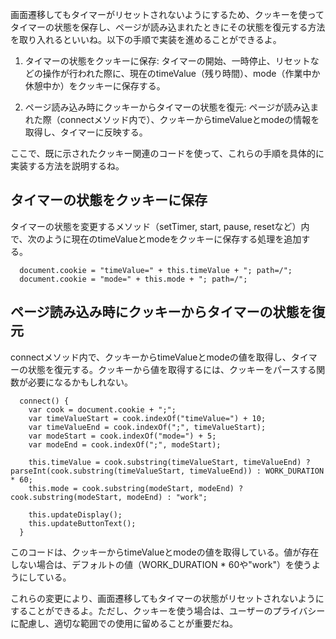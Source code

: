 画面遷移してもタイマーがリセットされないようにするため、クッキーを使ってタイマーの状態を保存し、ページが読み込まれたときにその状態を復元する方法を取り入れるといいね。以下の手順で実装を進めることができるよ。

1. タイマーの状態をクッキーに保存: タイマーの開始、一時停止、リセットなどの操作が行われた際に、現在のtimeValue（残り時間）、mode（作業中か休憩中か）をクッキーに保存する。

1. ページ読み込み時にクッキーからタイマーの状態を復元: ページが読み込まれた際（connectメソッド内で）、クッキーからtimeValueとmodeの情報を取得し、タイマーに反映する。

ここで、既に示されたクッキー関連のコードを使って、これらの手順を具体的に実装する方法を説明するね。

## タイマーの状態をクッキーに保存
  タイマーの状態を変更するメソッド（setTimer, start, pause, resetなど）内で、次のように現在のtimeValueとmodeをクッキーに保存する処理を追加する。

  ```
    document.cookie = "timeValue=" + this.timeValue + "; path=/";
    document.cookie = "mode=" + this.mode + "; path=/";
  ```

## ページ読み込み時にクッキーからタイマーの状態を復元
  connectメソッド内で、クッキーからtimeValueとmodeの値を取得し、タイマーの状態を復元する。クッキーから値を取得するには、クッキーをパースする関数が必要になるかもしれない。

  ```
    connect() {
      var cook = document.cookie + ";";
      var timeValueStart = cook.indexOf("timeValue=") + 10;
      var timeValueEnd = cook.indexOf(";", timeValueStart);
      var modeStart = cook.indexOf("mode=") + 5;
      var modeEnd = cook.indexOf(";", modeStart);

      this.timeValue = cook.substring(timeValueStart, timeValueEnd) ? parseInt(cook.substring(timeValueStart, timeValueEnd)) : WORK_DURATION * 60;
      this.mode = cook.substring(modeStart, modeEnd) ? cook.substring(modeStart, modeEnd) : "work";

      this.updateDisplay();
      this.updateButtonText(); 
    }
  ```


このコードは、クッキーからtimeValueとmodeの値を取得している。値が存在しない場合は、デフォルトの値（WORK_DURATION * 60や"work"）を使うようにしている。

これらの変更により、画面遷移してもタイマーの状態がリセットされないようにすることができるよ。ただし、クッキーを使う場合は、ユーザーのプライバシーに配慮し、適切な範囲での使用に留めることが重要だね。